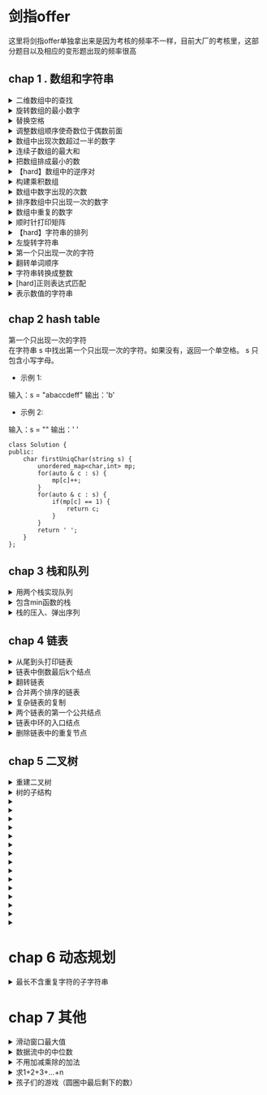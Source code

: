 
# 剑指offer

这里将剑指offer单独拿出来是因为考核的频率不一样，目前大厂的考核里，这部分题目以及相应的变形题出现的频率很高

## chap 1 . 数组和字符串

<details>
<summary> 二维数组中的查找</summary>

**描述**
        
在一个二维数组array中（每个一维数组的长度相同），每一行都按照从左到右递增的顺序排序，每一列都按照从上到下递增的顺序排序。请完成一个函数，输入这样的一个二维数组和一个整数，判断数组中是否含有该整数。
    [
    [1,2,8,9],
    [2,4,9,12],
    [4,7,10,13],
    [6,8,11,15]
    ]
    给定 target = 7，返回 true。
    给定 target = 3，返回 false。
    0 <= array.length <= 500
    0 <= array[0].length <= 500
    你能给出时间复杂度为O(m+n) 的解法吗？（n,m为矩阵的长和宽）

+ 示例1
 
    输入：
    7,[[1,2,8,9],[2,4,9,12],[4,7,10,13],[6,8,11,15]]

    返回值：true

   说明：存在7，返回true

+ 示例2

    输入：
    3,[[1,2,8,9],[2,4,9,12],[4,7,10,13],[6,8,11,15]]
    
    返回值：
    false
 
    说明：
        不存在3，返回false 

**思路**
其实这是个二维情况下的二分法，一般我们的一维情况下，二分法直接找的是数组中间的那个位置，但是现在在二维空间中，怎么找到中间那个位置呢？由于该二维数组具有规律性，从左到右逐渐变大，从上到下逐渐变大，因此我们可以类比，中间的那个位置其实就是在整个数组的最右上角的那个位置。有了这个关键点之后，后续的做法就和一维数组下的二分查找很类似了。算法的空间复杂度O(1),时间复杂度O(n+m)

**题解代码：**
```
 class Solution {
 public:
     bool Find(int target, vector > array) {
         int rows = array.size();
         if(rows == 0) {
             return true;
         }
         int cols = array[0].size();
         int i = 0,j = cols - 1;
         while(j >=0 && i < rows) {
             if(array[i][j] == target) {
                 return true;
             } else if(array[i][j] > target){
                 --j;
             } else {
                 ++i;
             }
         }
         return false;
     }
 };
 
```
</details>

<details>
<summary>旋转数组的最小数字</summary>
把一个数组最开始的若干个元素搬到数组的末尾，我们称之为数组的旋转。输入一个递增排序的数组的一个旋转，输出旋转数组的最小元素。例如，数组 [3,4,5,1,2] 为 [1,2,3,4,5] 的一个旋转，该数组的最小值为1。  

示例 1：

输入：[3,4,5,1,2]
输出：1
示例 2：

输入：[2,2,2,0,1]
输出：0

**思路**
我们考虑数组中的最后一个元素 x：在最小值右侧的元素，它们的值一定都小于等于 x；而在最小值左侧的元素，它们的值一定都大于等于 x。因此，我们可以根据这一条性质，通过二分查找的方法找出最小值。

在二分查找的每一步中，左边界为low，右边界为high，区间的中点为 pivot，最小值就在该区间内。我们将中轴元素 numbers[pivot] 与右边界元素 numbers[high] 进行比较，可能会有以下的三种情况：

第一种情况是 numbers[pivot]< numbers[high]。如下图所示，这说明numbers[pivot] 是最小值右侧的元素，因此我们可以忽略二分查找区间的右半部分。

第二种情况是 numbers[pivot]>numbers[high]。如下图所示，这说明 numbers[pivot] 是最小值左侧的元素，因此我们可以忽略二分查找区间的左半部分。

第三种情况是 numbers[pivot]==numbers[high]。如下图所示，由于重复元素的存在，我们并不能确定 numbers[pivot] 究竟在最小值的左侧还是右侧，因此我们不能莽撞地忽略某一部分的元素。我们唯一可以知道的是，由于它们的值相同，所以无论 numbers[high] 是不是最小值，都有一个它的「替代品」numbers[pivot]，因此我们可以忽略二分查找区间的右端点。


```
class Solution {
public:
    int minArray(vector<int>& numbers) {
        int low = 0;
        int high = numbers.size() - 1;
        //用开区间法，左闭右开
        while (low < high) {
            int pivot = low + (high - low) / 2;
            if (numbers[pivot] < numbers[high]) {
                high = pivot;
            }
            else if (numbers[pivot] > numbers[high]) {
                low = pivot + 1;
            }
            else {//这里主要是重复的元素出现的情况
                high -= 1;
            }
        }
        return numbers[low];
    }
};

```
</details>


<details>
<summary> 替换空格</summary>

**描述**

    请实现一个函数，将一个字符串中的每个空格替换成“%20”。例如，当字符串为We Are Happy.则经过替换之后的字符串为We%20Are%20Happy。
    给定的字符串长度不超过100。保证字符串中的字符为大写英文字母、小写英文字母和空格中的一种。
**示例1**
+ 输入：
        "We Are Happy"
+ 返回值：
        "We%20Are%20Happy"

**思路**

步骤为：扩容，移动。第一步扩容，可以再原数组中，也可以开辟一个新的string，个人觉得开辟一个新的string更省事些，先查看一下数组中的空格个数，然后在数组的末尾扩充相应的空间，此时遍历一遍，O(n)的复杂度。此时肯定不能从头开始移动，因为新增的空格是在后面，因而从后面往前进行移动。又是一个O(n)的时间复杂度。

**题解代码：**

```
    string replaceSpace(string s) {
         // write code here
         string ans;
         for(auto &c : s) {
             if(c == ' ') {
                 ans.append("%20");
             } else {
                 ans.push_back(c);
             }
         }
         return ans;
     }
     
```
</details>
<details>
<summary> 调整数组顺序使奇数位于偶数前面</summary>

**描述**

    输入一个整数数组，实现一个函数来调整该数组中数字的顺序，使得所有的奇数位于数组的前半部分，所有的偶数位于数组的后半部分，并保证奇数和奇数，偶数和偶数之间的相对位置不变。

**示例1**
+ 输入：
    [1,2,3,4]
+ 返回值
    [1,3,2,4]

**示例2**

+ 输入：
        [2,4,6,5,7]
+ 返回值：
        [5,7,2,4,6]
    
**思路：** 如果该题没有要保序，那么其实代码可以如下，和颜色分类的题目是类似的，但是这样的交换其实是不保序的，时间复杂度O(n),空间复杂度O(1)：
```
 class Solution {
 public:
 vector<int> exchange(vector<int>& nums) {
    int count = 0;
    for(int i = 0;i < nums.size();++i) {
        if(nums[i] %2 ) {
            swap(nums[count++],nums[i]);
        }
    }
    return nums;
    }
 };

``` 
    保序的情况，本题的核心在于一个思想，其实就是元素应该放置的位置，原本应该放置的位置，这个核心的思路就是冒泡排序中核心的思路。和颜色分类的问题也是类似的，这类问题本质来说就是按着原有的顺序进行排序。因为冒泡排序是保序的，所以直接拿过来用。这里有个trick，就是可以利用标志法来做冒泡，算法复杂度是O(n^2)。
    题解一：
```
    vector reOrderArray(vector& array) {
        // write code here
        int len = array.size();
        bool flag = true;
        while(flag) {
            flag = false;
            for(int i = 1;i < len ;++i) {
                //if(array[i-1] > array[i] ) {原始冒泡排序的判断条件
                if (array[i -1] % 2 == 0 && array[i] %2) {
                    flag = true;
                    swap(array[i-1],array[i]);
                }
            }
        }
        return array;
    }

    当然如果只关注时间复杂度的话，本题最简单的还是直接开辟出一个新的数组，时间复杂度O(n)，空间复杂度O(n)：
    vector reOrderArray(vector& array) {
        // write code here
        vector<int> ans;
        for(int i = 0;i < array.size();++i) {
            if(array[i] % 2 ) {
                ans.push_back(array[i]);
            }
        }
        for(int i = 0;i < array.size();++i) {
            if(array[i] % 2 == 0) {
                ans.push_back(array[i]);
            }
        }
        return ans;
    }
     
```
</details>

<details>
<summary>数组中出现次数超过一半的数字</summary>

数组中有一个数字出现的次数超过数组长度的一半，请找出这个数字。

你可以假设数组是非空的，并且给定的数组总是存在多数元素。

 
+ 示例 1:

    输入: [1, 2, 3, 2, 2, 2, 5, 4, 2]
输出: 2

限制：

1 <= 数组长度 <= 50000

```
class Solution {
public:
    int majorityElement(vector<int>& nums) {
        int len = nums.size();
        unordered_map<int,int> mp;
        for(int i = 0;i < len;++i) {
            mp[nums[i]]++;
            if(mp[nums[i]] > len / 2) {
                return nums[i];
            } 
        }
        return -1;
    }
};

```

</details>



<details>

<summary>连续子数组的最大和</summary>
输入一个整型数组，数组中的一个或连续多个整数组成一个子数组。求所有子数组的和的最大值。

要求时间复杂度为O(n)。

+ 示例1:

    输入: nums = [-2,1,-3,4,-1,2,1,-5,4]
    输出: 6
    解释: 连续子数组 [4,-1,2,1] 的和最大，为 6。
 
+ 提示：

    1 <= arr.length <= 10^5
    -100 <= arr[i] <= 100
**思路**
本题的解法很多，可以利用动态规划，也可以利用贪心

```
//贪心的解法
class Solution {
public:
    int maxSubArray(vector<int>& nums) {
        int len = nums.size();
        int max_val = INT_MIN;
        int sum = 0;
        for(int j =0;j < len;++j) {
            sum += nums[j];
            if(sum < nums[j]) {//一旦出现往右加，反而比原来的少，就直接以后续的值为结果
                sum = nums[j];
            } 
            max_val = sum > max_val ? sum : max_val;
        }
        return max_val;
    }
};

```

</details>


<details>
<summary>把数组排成最小的数</summary>
输入一个正整数数组，把数组里所有数字拼接起来排成一个数，打印能拼接出的所有数字中最小的一个。例如输入数组{3，32，321}，则打印出这三个数字能排成的最小数字为321323。

**思路**
本质上讲这个题目就是要做排序，只不过这里的排序需要题目要求的来

```
//利用sort函数，然后定义我们自己的排序
class Solution {
public:
    string minNumber(vector<int>& nums) {
        int len = nums.size();
        if(len == 0) {
            return "";
        }
        sort(nums.begin(),nums.end(),[] (int a,int b) {
            string A = std::to_string(a) + std::to_string(b);
            string B = std::to_string(b) + std::to_string(a);
            return A < B ;
        });
        string res;
        for(auto & num: nums) {
            res += std::to_string(num);
        }
        return res;
    }

};
//思路2，自己写快速排序的代码，然后再进行修改
```

</details>

<details>
<summary>【hard】数组中的逆序对</summary>
在数组中的两个数字，如果前面一个数字大于后面的数字，则这两个数字组成一个逆序对。输入一个数组,求出这个数组中的逆序对的总数P。并将P对1000000007取模的结果输出。 即输出P%1000000007。

+ 示例 1:

    输入: [7,5,6,4]
    输出: 5

输入描述：

题目保证输入的数组中没有的相同的数字

数据范围：

对于%50的数据,size<=10^4
对于%75的数据,size<=10^5
对于%100的数据,size<=2*10^5

**思路**
分治思想，采用归并排序的思路来处理，如下图，先分后治：

![分治法](https://github.com/facss/lzy2lcyDocs/blob/master/%E6%95%B0%E6%8D%AE%E7%BB%93%E6%9E%84%E5%92%8C%E7%AE%97%E6%B3%95/imgs/basis_35_1.png)

![basis_35_1.png](https://i.loli.net/2021/09/21/lmMUKTg9ecYdzf3.png)

先把数组分解成两个长度为2的子数组，再把这两个子数组分解成两个长度为1的子数组。接下来一边合并相邻的子数组，一边统计逆序对的数目。在第一对长度为1的子数组{7}、{5}中7>5，因此（7,5）组成一个逆序对。同样在第二对长度为1的子数组{6}，{4}中也有逆序对（6,4），由于已经统计了这两对子数组内部的逆序对，因此需要把这两对子数组进行排序，避免在之后的统计过程中重复统计。

```
class Solution {
public:
    int InversePairs(vector<int> data) {
        if(data.size() == 0){
            return 0;
        }
        // 排序的辅助数组
        vector<int> copy;
        for(int i = 0; i < data.size(); ++i){
            copy.push_back(data[i]);
        }
        return InversePairsCore(data, copy, 0, data.size() - 1) % 1000000007;
    }
    long InversePairsCore(vector<int> &data, vector<int> &copy, int begin, int end){
        // 如果指向相同位置，则没有逆序对。
        if(begin == end){
            copy[begin] = data[end];
            return 0;
        }
        // 求中点
        int mid = (end + begin) >> 1;
        // 使data左半段有序，并返回左半段逆序对的数目
        long leftCount = InversePairsCore(copy, data, begin, mid);
        // 使data右半段有序，并返回右半段逆序对的数目
        long rightCount = InversePairsCore(copy, data, mid + 1, end);
        
        int i = mid; // i初始化为前半段最后一个数字的下标
        int j = end; // j初始化为后半段最后一个数字的下标
        int indexcopy = end; // 辅助数组复制的数组的最后一个数字的下标
        long count = 0; // 计数，逆序对的个数，注意类型
        
        while(i >= begin && j >= mid + 1){
            if(data[i] > data[j]){//进行合并的时候需要计算一下逆序的结果
                copy[indexcopy--] = data[i--];//在进行右边的数据合并的时候要记得把逆序数加和
                count += j - mid;//利用下标进行累加
            }
            else{
                copy[indexcopy--] = data[j--];
            }
        }
        //一旦出现前面的数组比后面的数组长，则把剩余的结果拷贝过去
        for(;i >= begin; --i){
            copy[indexcopy--] = data[i];
        }
        //这里是后面的数组比前面的数组长
        for(;j >= mid + 1; --j){
            copy[indexcopy--] = data[j];
        }
        return leftCount + rightCount + count;
    }
};

```
</details>

<details>
<summary>构建乘积数组</summary>
给定一个数组A[0,1,...,n-1],请构建一个数组B[0,1,...,n-1],其中B中的元素B[i]=A[0]*A[1]*...*A[i-1]*A[i+1]*...*A[n-1]。不能使用除法。

**思路**
本题可以绘制相应的二纬表格进行推理,构造出来两个数组，然后分别相乘即可。

```
class Solution {
public:
    vector<int> constructArr(vector<int>& a) {
        int len = a.size();
        if(len == 0) {
            return {};
        }
        vector<int> arr1(a.begin(),a.end()),arr2(a.begin(),a.end()),res;
        arr1[0] = 1;
        arr2[len - 1] = 1;
        for(int i = 1;i < len ;++i) {
            arr1[i] = arr1[i-1] * a[i-1];
            arr2[len - 1 - i] = arr2[len - i] * a[len - i];
        }

        for(int i = 0;i < len;++i) {
            res.push_back(arr1[i] * arr2[i]);
        }
        return res;
    }
};

```
</details>

<details>
<summary>数组中数字出现的次数</summary>

一个整型数组 nums 里除两个数字之外，其他数字都出现了两次。请写程序找出这两个只出现一次的数字。要求时间复杂度是O(n)，空间复杂度是O(1)。
 
示例 1：

输入：nums = [4,1,4,6]
输出：[1,6] 或 [6,1]
示例 2：

输入：nums = [1,2,10,4,1,4,3,3]
输出：[2,10] 或 [10,2]
**思路**
让我们先来考虑一个比较简单的问题：
如果除了一个数字以外，其他数字都出现了两次，那么如何找到出现一次的数字？
答案很简单：全员进行异或操作即可。考虑异或操作的性质：对于两个操作数的每一位，相同结果为 00，不同结果为 11。那么在计算过程中，成对出现的数字的所有位会两两抵消为 00，最终得到的结果就是那个出现了一次的数字。
那么这一方法如何扩展到找出两个出现一次的数字呢？
如果我们可以把所有数字分成两组，使得：
两个只出现一次的数字在不同的组中；
相同的数字会被分到相同的组中。
那么对两个组分别进行异或操作，即可得到答案的两个数字。这是解决这个问题的关键。
那么如何实现这样的分组呢？

​
在实际操作的过程中，我们拿到序列的异或和 xx之后，对于这个「位」是可以任取的，只要它满足 x_i = 1x 
i=1。但是为了方便，这里的代码选取的是「不为 00 的最低位」，当然你也可以选择其他不为 0 的位置。


**算法**

先对所有数字进行一次异或，得到两个出现一次的数字的异或值。
在异或结果中找到任意为 1 的位。

根据这一位对所有的数字进行分组。

在每个组内进行异或操作，得到两个数字。

```
class Solution {
public:
    vector<int> singleNumbers(vector<int>& nums) {
        int ret = 0;
        for (int n : nums)
            ret ^= n;//全员亦或，找到目标的a和b的亦或结果
        int div = 1;
        while ((div & ret) == 0)//二进制中，找到第一位不是0的，核心要点就是要区分出b和a
            div <<= 1;
        int a = 0, b = 0;
        for (int n : nums)//最后再根据该位是否为0将全员分为两组
            if (div & n)
                a ^= n;
            else
                b ^= n;
        return vector<int>{a, b};
    }
};


```

变形题：在一个数组 nums 中除一个数字只出现一次之外，其他数字都出现了三次。请找出那个只出现一次的数字。

+ 示例 1：

    输入：nums = [3,4,3,3]
    输出：4
    
+ 示例 2：

    输入：nums = [9,1,7,9,7,9,7]
    输出：1

```
class Solution {
public:
    int singleNumber(vector<int>& nums) {
        unordered_map<int,int> mp;
        for(auto& num : nums) {
            mp[num]++;
        }
        for(auto& [k,v]: mp) {
            if(v == 1) {
                return k;
            } 
        }
        return -1;
    }
};

```
</details>
<details>

<summary>排序数组中只出现一次的数字</summary>

给定一个只包含整数的有序数组 nums ，每个元素都会出现两次，唯有一个数只会出现一次，请找出这个唯一的数字。

+ 示例 1:

    输入: nums = [1,1,2,3,3,4,4,8,8]
    输出: 2

+ 示例 2:

输入: nums =  [3,3,7,7,10,11,11]
输出: 10

提示:

1 <= nums.length <= 105
0 <= nums[i] <= 105

```
O(n)的解法,利用亦或
class Solution {
public:
    int singleNonDuplicate(vector<int>& nums) {
        int ret = 0;
        for(auto & num : nums) {
            ret ^= num;
        }
        return ret;
    }
};
```
![tupian](https://pic.leetcode-cn.com/1630467212-hQBvAE-3c432ff0c7741e9f215c187bdd326da.jpg)

要求O(logn)时间复杂度，就用二分查找，不过这里的二分要按照两个数字作为一对，因为由于单个数字的介入，导致了数据出现了一对中有不一致的情况，如果没有单个数字，那么每一对数据都是完全一样的，也即是说我们只要找到了不一致的第一对数组，就可以得到结果。
```
class Solution {
public:
    int singleNonDuplicate(vector<int>& nums) {
        int len = nums.size();
        int left = 0, right = len / 2 -1 ;//这里是以一对作为一组元素
        while(left <= right) {//利用闭区间来做
            int mid = left + (right - left) / 2;
            int i = 2 * mid;//一对数据的左边
            if(nums[i] != nums[i + 1]) {
                if(i == 0 || nums[i-1] == nums[i-2]) {//找到了第一个不同的位置
                    return nums[i];
                }
                right = mid - 1;
            } else {
                left = mid + 1;
            }
        }
        return nums.back();
    }
};
```
</details>

<details>
<summary>数组中重复的数字</summary>
找出数组中重复的数字。


在一个长度为 n 的数组 nums 里的所有数字都在 0～n-1 的范围内。数组中某些数字是重复的，但不知道有几个数字重复了，也不知道每个数字重复了几次。请找出数组中任意一个重复的数字。

示例 1：

输入：
[2, 3, 1, 0, 2, 5, 3]
输出：2 或 3 

```
class Solution {
public:
    int countRange(vector<int> nums, int left,int right) {
        int len = nums.size();
        if(len== 0) {
            return 0;
        }
        int count = 0;
        for(int i =0;i < len;++i) {
            if(nums[i] >= left && nums[i] <= right) {
                ++count;
            }
        }
        return count;
    }
    int findRepeatNumber(vector<int>& nums) {
        //题解1，要求时间最佳，空间次要，数组位置不可移动，则用hashmap, 时间复杂度o(n),空间复杂度o(n)
        /*
        unordered_map<int,int> mp;
        for(auto& num:nums) {
            if(mp.count(num)) {
                return num;
            } else {
                mp[num]++;
            }
        }
        return -1;
        */
        //解法2，要求空间最佳，时间不能太差，数组位置可移动，先用排序，再判断相邻的元素是否想相等
        //时间复杂度o(nlogn),空间复杂度o(1)
        /*
        sort(nums.begin(),nums.end());
        for(int i = 0;i < nums.size()-1; ++i) {
            if(nums[i] == nums[i+1] ) {
                return nums[i];
            }
        }
        return -1;*/
        //解法3.空间复杂度o(1),时间复杂度o(n),数组可以移动，不用额外分配内存
        //i表示索引下标就是应该放置的位置， nums[i]表示数组索引下的元素，nums[nums[i]]表示数组nums[i]应该放置的位置
        //nums[i]是自家的萝卜，nums[nums[i]]是别人家的萝卜,i是原本自家的萝卜应该有的样子
        /*
        for(int i = 0;i < nums.size();++i) {
            while(nums[i] != i) {
                if(nums[i] == nums[nums[i]]) {
                    return nums[i];
                }
                swap(nums[i],nums[nums[i]]);
            }
        }
        return -1;
        */
        //解法4.如果要求空间复杂度o(1)，空间复杂度O(nlogn),不能移动数组,用二分法
        int left = 1,right = nums.size() - 1;
        while(left <= right) {
            int mid = ((right - left) >> 1) + left;
            int count = countRange(nums,left,mid);
            if(left == right) {
                if(count > 1) {
                    return left;
                } else {
                    break;
                }
            }
            if(count > (mid - left + 1)) {
                right = mid;
            } else {
                left = mid + 1;
            }
        }
        return -1;
         
    }
};
```
</details>

<details>
<summary> 顺时针打印矩阵</summary>

**描述**

输入一个矩阵，按照从外向里以顺时针的顺序依次打印出每一个数字，例如，如果输入如下4 X 4矩阵：
        [[1,2,3,4],[5,6,7,8],[9,10,11,12],[13,14,15,16]]
    则依次打印出数字
        [1,2,3,4,8,12,16,15,14,13,9,5,6,7,11,10]
**示例1**

+ 输入：

    [[1,2],[3,4]]

+ 返回值：

    [1,2,4,3]

思路：本题主要就是一个模拟过程，首先需要注意的是数据的规模问题，有些情况是可能出现一行或者一列的，实际上出现逆向遍历是因为出现了多行或者多列的情况，例如从右到左是因为出现了多行的情况，以及从下到上是因为出现了多列，那么一旦只有一行，那么就无需从下到上，只有一列也不需要反向再回去从右到左。整体遍历的时候需要注意边界的情况。
    题解代码:
```
class Solution {
public:
    vector printMatrix(vector > matrix) {
        int rows = matrix.size();
        if(rows == 0) {
            return {};
        }
        int cols = matrix[0].size();
        vector<int> res;
        if(rows == 0 || cols == 0) {
            return res;
        }
        int left = 0,right = cols - 1,top = 0,bottom = rows - 1;
        while(left <= right && top <= bottom) {
            //left to right,区间范围[left,right]
            for(int i = left;i <= right;++i) {
                res.push_back(matrix[top][i]);
            }
            //top to bottom 区间范围(top,bottom]
            for(int i = top + 1;i <= bottom;++i) {
                res.push_back(matrix[i][right]);
            }
            //right to left 区间范围 (right,left]
            if (top != bottom) {//避免
                for(int i = right - 1;i >= left;--i) {
                    res.push_back(matrix[bottom][i]);
                    }
            }
            //bottom to top (bottom,top)
            if (left != right) {
                for(int i = bottom - 1;i > top;--i) {
                    res.push_back(matrix[i][left]);
                    }
            }
            ++top;++left;--right;--bottom;        
        }
        return res;
    }
};
     
```  
</details>

<details>
<summary>【hard】字符串的排列</summary>
输入一个字符串，打印出该字符串中字符的所有排列。

你可以以任意顺序返回这个字符串数组，但里面不能有重复元素。

+ 示例:

    输入：s = "abc"
    输出：["abc","acb","bac","bca","cab","cba"]

**需要用到回溯法**

```
class Solution {
public:
    vector<string> rec;
    vector<int> vis;

    void backtrack(const string& s, int i, int n, string& perm) {
        if (i == n) {
            rec.push_back(perm);
            return;
        }
        for (int j = 0; j < n; j++) {
            if (vis[j] || (j > 0 && !vis[j - 1] && s[j - 1] == s[j])) {
                continue;
            }
            vis[j] = true;
            perm.push_back(s[j]);
            backtrack(s, i + 1, n, perm);
            perm.pop_back();
            vis[j] = false;
        }
    }

    vector<string> permutation(string s) {
        int n = s.size();
        vis.resize(n);
        sort(s.begin(), s.end());
        string perm;
        backtrack(s, 0, n, perm);
        return rec;
    }
};
```
</details>

<details>
<summary>左旋转字符串</summary>

字符串的左旋转操作是把字符串前面的若干个字符转移到字符串的尾部。请定义一个函数实现字符串左旋转操作的功能。比如，输入字符串"abcdefg"和数字2，该函数将返回左旋转两位得到的结果"cdefgab"。

+ 示例 1：

    输入: s = "abcdefg", k = 2
    输出: "cdefgab"

+ 示例 2：

    输入: s = "lrloseumgh", k = 6
    输出: "umghlrlose"

```
class Solution {
public:
    string reverseLeftWords(string s, int n) {
        reverse(s.begin(),s.begin() + n);
        reverse(s.begin() + n,s.end());
        reverse(s.begin(),s.end());
        return s;
    }
};
```

</details>

<details>
<summary>第一个只出现一次的字符</summary>
在字符串 s 中找出第一个只出现一次的字符。如果没有，返回一个单空格。 s 只包含小写字母。

示例 1:

输入：s = "abaccdeff"
输出：'b'
示例 2:

输入：s = "" 
输出：' '

```
class Solution {
public:
    char firstUniqChar(string s) {
        unordered_map<char,int> mp;
        for(auto & c : s) {
            mp[c]++;
        }
        for(auto & c : s) {
            if(mp[c] == 1) {
                return c;
            }
        }
        return ' ';
    }
};
```
</details>

<details>
<summary>翻转单词顺序</summary>
输入一个英文句子，翻转句子中单词的顺序，但单词内字符的顺序不变。为简单起见，标点符号和普通字母一样处理。例如输入字符串"I am a student. "，则输出"student. a am I"。

+ 示例 1：

    输入: "the sky is blue"
    输出: "blue is sky the"
+ 示例 2：

    输入: "  hello world!  "
    输出: "world! hello"
    解释: 输入字符串可以在前面或者后面包含多余的空格，但是反转后的字符不能包括。
+ 示例 3：

    输入: "a good   example"
    输出: "example good a"
    解释: 如果两个单词间有多余的空格，将反转后单词间的空格减少到只含一个。

```
class Solution {
public:
    string reverseWords(string s) {
        stack<string> st;
        int len = s.size();
        string tmp_s;
        for(int i = 0;i <= len;++i) {   
            if(s[i] != ' ' && s[i] != '\0') {
                tmp_s += s[i];
            } else {
                st.push(tmp_s);
                tmp_s="";
            }
        }
        string res;
        while(!st.empty()) {
            string ss = st.top();
            if (ss=="") {
                st.pop();
                continue;
            }
            res += ss + ' ';
            st.pop();
        }
        res.pop_back();
        return res;
    }
};
```
</details>

<details>
<summary>字符串转换成整数</summary>
写一个函数 StrToInt，实现把字符串转换成整数这个功能。不能使用 atoi 或者其他类似的库函数。 

首先，该函数会根据需要丢弃无用的开头空格字符，直到寻找到第一个非空格的字符为止。

当我们寻找到的第一个非空字符为正或者负号时，则将该符号与之后面尽可能多的连续数字组合起来，作为该整数的正负号；假如第一个非空字符是数字，则直接将其与之后连续的数字字符组合起来，形成整数。

该字符串除了有效的整数部分之后也可能会存在多余的字符，这些字符可以被忽略，它们对于函数不应该造成影响。

注意：假如该字符串中的第一个非空格字符不是一个有效整数字符、字符串为空或字符串仅包含空白字符时，则你的函数不需要进行转换。

在任何情况下，若函数不能进行有效的转换时，请返回 0。

说明：

假设我们的环境只能存储 32 位大小的有符号整数，那么其数值范围为 [−231,  231 − 1]。如果数值超过这个范围，请返回  INT_MAX (231 − 1) 或 INT_MIN (−231) 。

+ 示例 1:

    输入: "42"
    输出: 42
+ 示例 2:

    输入: "   -42"
    输出: -42
    解释: 第一个非空白字符为 '-', 它是一个负号。
         我们尽可能将负号与后面所有连续出现的数字组合起来，最后得到 -42 。
+ 示例 3:

    输入: "4193 with words"
    输出: 4193
    解释: 转换截止于数字 '3' ，因为它的下一个字符不为数字。
+ 示例 4:

    输入: "words and 987"
    输出: 0
    解释: 第一个非空字符是 'w', 但它不是数字或正、负号。
        因此无法执行有效的转换。
+ 示例 5:

    输入: "-91283472332"
    输出: -2147483648
    解释: 数字 "-91283472332" 超过 32 位有符号整数范围。 
         因此返回 INT_MIN (−231) 。

```
class Solution {
public:
    int strToInt(string str) {
        if(str.empty()) return 0;
        if(str[0] >= 'a' && str[0] <= 'z') {
            return 0;
        }
        int i = 0;//索引下标
        long res = 0;
        //空格
        while(str[i] == ' ') {
            ++i;
        }
        int sign = 1;
        //负号
        if(str[i] == '-') {
            sign = -1;
            ++i;
        } else if (str[i] == '+') {//正符号
            ++i;
        }
        //正式循环
        while(i < str.size()) {
            if(str[i] >= '0' && str[i] <= '9') {
                res = res * 10 + sign * (str[i] - '0');
                //超出范围就停止循环,防止溢出
                if(res > INT_MAX) {
                    return INT_MAX;
                } else if (res < INT_MIN) {
                    return INT_MIN;
                }
            } else {
                return res;//只要遇到不是数字的就停止循环
            }
            i++;
        }
        return res;
    }
};
```

</details>

<details>
<summary>[hard]正则表达式匹配</summary>

请实现一个函数用来匹配包含'. '和'*'的正则表达式。模式中的字符'.'表示任意一个字符，而'*'表示它前面的字符可以出现任意次（含0次）。在本题中，匹配是指字符串的所有字符匹配整个模式。例如，字符串"aaa"与模式"a.a"和"ab*ac*a"匹配，但与"aa.a"和"ab*a"均不匹配。

+ 示例 1:

    输入:
    s = "aa"
    p = "a"
    输出: false
    解释: "a" 无法匹配 "aa" 整个字符串。
+ 示例 2:

    输入:
    s = "aa"
    p = "a*"
    输出: true
    解释: 因为 '*' 代表可以匹配零个或多个前面的那一个元素, 在这里前面的元素就是 'a'。因此，字符串 "aa" 可被视为 'a' 重复了一次。
+ 示例 3:

    输入:
    s = "ab"
    p = ".*"
    输出: true
    解释: ".*" 表示可匹配零个或多个（'*'）任意字符（'.'）。
+ 示例 4:

    输入:
    s = "aab"
    p = "c*a*b"
    输出: true
    解释: 因为 '*' 表示零个或多个，这里 'c' 为 0 个, 'a' 被重复一次。因此可以匹配字符串 "aab"。
+ 示例 5:

    输入:
    s = "mississippi"
    p = "mis*is*p*."
    输出: false
    s 可能为空，且只包含从 a-z 的小写字母。
    p 可能为空，且只包含从 a-z 的小写字母以及字符 . 和 *，无连续的 '*'。

```
class Solution {
public:
    bool isMatch(string s, string p) {
        int m = s.size();
        int n = p.size();

        auto matches = [&](int i, int j) {
            if (i == 0) {
                return false;
            }
            if (p[j - 1] == '.') {
                return true;
            }
            return s[i - 1] == p[j - 1];
        };

        vector<vector<int>> f(m + 1, vector<int>(n + 1));
        f[0][0] = true;
        for (int i = 0; i <= m; ++i) {
            for (int j = 1; j <= n; ++j) {
                if (p[j - 1] == '*') {
                    f[i][j] |= f[i][j - 2];
                    if (matches(i, j - 1)) {
                        f[i][j] |= f[i - 1][j];
                    }
                }
                else {
                    if (matches(i, j)) {
                        f[i][j] |= f[i - 1][j - 1];
                    }
                }
            }
        }
        return f[m][n];
    }
};

```
</details>

<details>
<summary>表示数值的字符串</summary>

请实现一个函数用来判断字符串是否表示数值（包括整数和小数）。

数值（按顺序）可以分成以下几个部分：

若干空格
一个 小数 或者 整数
（可选）一个 'e' 或 'E' ，后面跟着一个 整数
若干空格
小数（按顺序）可以分成以下几个部分：

（可选）一个符号字符（'+' 或 '-'）
下述格式之一：
至少一位数字，后面跟着一个点 '.'
至少一位数字，后面跟着一个点 '.' ，后面再跟着至少一位数字
一个点 '.' ，后面跟着至少一位数字
整数（按顺序）可以分成以下几个部分：

（可选）一个符号字符（'+' 或 '-'）
至少一位数字
部分数值列举如下：

["+100", "5e2", "-123", "3.1416", "-1E-16", "0123"]
部分非数值列举如下：

["12e", "1a3.14", "1.2.3", "+-5", "12e+5.4"]
 

+ 示例 1：

    输入：s = "0"
    输出：true
+ 示例 2：

    输入：s = "e"
    输出：false
+ 示例 3：

    输入：s = "."
    输出：false
+ 示例 4：

    输入：s = "    .1  "
    输出：true
 
提示：

1 <= s.length <= 20
s 仅含英文字母（大写和小写），数字（0-9），加号 '+' ，减号 '-' ，空格 ' ' 或者点 '.' 。

**思路**
确定有限状态自动机
预备知识

确定有限状态自动机（以下简称「自动机」）是一类计算模型。它包含一系列状态，这些状态中：

有一个特殊的状态，被称作「初始状态」。
还有一系列状态被称为「接受状态」，它们组成了一个特殊的集合。其中，一个状态可能既是「初始状态」，也是「接受状态」。
起初，这个自动机处于「初始状态」。随后，它顺序地读取字符串中的每一个字符，并根据当前状态和读入的字符，按照某个事先约定好的「转移规则」，从当前状态转移到下一个状态；当状态转移完成后，它就读取下一个字符。当字符串全部读取完毕后，如果自动机处于某个「接受状态」，则判定该字符串「被接受」；否则，判定该字符串「被拒绝」。

注意：如果输入的过程中某一步转移失败了，即不存在对应的「转移规则」，此时计算将提前中止。在这种情况下我们也判定该字符串「被拒绝」。

一个自动机，总能够回答某种形式的「对于给定的输入字符串 S，判断其是否满足条件 P」的问题。在本题中，条件 P 即为「构成合法的表示数值的字符串」。

自动机驱动的编程，可以被看做一种暴力枚举方法的延伸：它穷尽了在任何一种情况下，对应任何的输入，需要做的事情。

自动机在计算机科学领域有着广泛的应用。在算法领域，它与大名鼎鼎的字符串查找算法「KMP」算法有着密切的关联；在工程领域，它是实现「正则表达式」的基础。

问题描述：
在 C++ 文档 中，描述了一个合法的数值字符串应当具有的格式。具体而言，它包含以下部分：

符号位，即 ++、-− 两种符号
整数部分，即由若干字符 0-90−9 组成的字符串
小数点
小数部分，其构成与整数部分相同
指数部分，其中包含开头的字符 \text{e}e（大写小写均可）、可选的符号位，和整数部分
相比于 C++ 文档而言，本题还有一点额外的不同，即允许字符串首末两端有一些额外的空格。

在上面描述的五个部分中，每个部分都不是必需的，但也受一些额外规则的制约，如：

如果符号位存在，其后面必须跟着数字或小数点。
小数点的前后两侧，至少有一侧是数字。

根据上面的描述，现在可以定义自动机的「状态集合」了。那么怎么挖掘出所有可能的状态呢？一个常用的技巧是，用「当前处理到字符串的哪个部分」当作状态的表述。根据这一技巧，不难挖掘出所有状态：

起始的空格
符号位
整数部分
左侧有整数的小数点
左侧无整数的小数点（根据前面的第二条额外规则，需要对左侧有无整数的两种小数点做区分）
小数部分
字符 \text{e}e
指数部分的符号位
指数部分的整数部分
末尾的空格
下一步是找出「初始状态」和「接受状态」的集合。根据题意，「初始状态」应当为状态 1，而「接受状态」的集合则为状态 3、状态 4、状态 6、状态 9 以及状态 10。换言之，字符串的末尾要么是空格，要么是数字，要么是小数点，但前提是小数点的前面有数字。

最后，需要定义「转移规则」。结合数值字符串应当具备的格式，将自动机转移的过程以图解的方式表示出来：


```
class Solution {
public:
    enum State {
        STATE_INITIAL,
        STATE_INT_SIGN,
        STATE_INTEGER,
        STATE_POINT,
        STATE_POINT_WITHOUT_INT,
        STATE_FRACTION,
        STATE_EXP,
        STATE_EXP_SIGN,
        STATE_EXP_NUMBER,
        STATE_END
    };

    enum CharType {
        CHAR_NUMBER,
        CHAR_EXP,
        CHAR_POINT,
        CHAR_SIGN,
        CHAR_SPACE,
        CHAR_ILLEGAL
    };

    CharType toCharType(char ch) {
        if (ch >= '0' && ch <= '9') {
            return CHAR_NUMBER;
        } else if (ch == 'e' || ch == 'E') {
            return CHAR_EXP;
        } else if (ch == '.') {
            return CHAR_POINT;
        } else if (ch == '+' || ch == '-') {
            return CHAR_SIGN;
        } else if (ch == ' ') {
            return CHAR_SPACE;
        } else {
            return CHAR_ILLEGAL;
        }
    }

    bool isNumber(string s) {
        unordered_map<State, unordered_map<CharType, State>> transfer{
            {
                STATE_INITIAL, {
                    {CHAR_SPACE, STATE_INITIAL},
                    {CHAR_NUMBER, STATE_INTEGER},
                    {CHAR_POINT, STATE_POINT_WITHOUT_INT},
                    {CHAR_SIGN, STATE_INT_SIGN}
                }
            }, {
                STATE_INT_SIGN, {
                    {CHAR_NUMBER, STATE_INTEGER},
                    {CHAR_POINT, STATE_POINT_WITHOUT_INT}
                }
            }, {
                STATE_INTEGER, {
                    {CHAR_NUMBER, STATE_INTEGER},
                    {CHAR_EXP, STATE_EXP},
                    {CHAR_POINT, STATE_POINT},
                    {CHAR_SPACE, STATE_END}
                }
            }, {
                STATE_POINT, {
                    {CHAR_NUMBER, STATE_FRACTION},
                    {CHAR_EXP, STATE_EXP},
                    {CHAR_SPACE, STATE_END}
                }
            }, {
                STATE_POINT_WITHOUT_INT, {
                    {CHAR_NUMBER, STATE_FRACTION}
                }
            }, {
                STATE_FRACTION,
                {
                    {CHAR_NUMBER, STATE_FRACTION},
                    {CHAR_EXP, STATE_EXP},
                    {CHAR_SPACE, STATE_END}
                }
            }, {
                STATE_EXP,
                {
                    {CHAR_NUMBER, STATE_EXP_NUMBER},
                    {CHAR_SIGN, STATE_EXP_SIGN}
                }
            }, {
                STATE_EXP_SIGN, {
                    {CHAR_NUMBER, STATE_EXP_NUMBER}
                }
            }, {
                STATE_EXP_NUMBER, {
                    {CHAR_NUMBER, STATE_EXP_NUMBER},
                    {CHAR_SPACE, STATE_END}
                }
            }, {
                STATE_END, {
                    {CHAR_SPACE, STATE_END}
                }
            }
        };

        int len = s.length();
        State st = STATE_INITIAL;

        for (int i = 0; i < len; i++) {
            CharType typ = toCharType(s[i]);
            if (transfer[st].find(typ) == transfer[st].end()) {
                return false;
            } else {
                st = transfer[st][typ];
            }
        }
        return st == STATE_INTEGER || st == STATE_POINT || st == STATE_FRACTION || st == STATE_EXP_NUMBER || st == STATE_END;
    }
};


```
</details>

## chap 2 hash table

<detials>
<summary>第一个只出现一次的字符</summary>
在字符串 s 中找出第一个只出现一次的字符。如果没有，返回一个单空格。 s 只包含小写字母。

+ 示例 1:

输入：s = "abaccdeff"
输出：'b'

+ 示例 2:

输入：s = "" 
输出：' '

```
class Solution {
public:
    char firstUniqChar(string s) {
        unordered_map<char,int> mp;
        for(auto & c : s) {
            mp[c]++;
        }
        for(auto & c : s) {
            if(mp[c] == 1) {
                return c;
            }
        }
        return ' ';
    }
};
```

</details>

## chap 3 栈和队列

<details>
<summary>用两个栈实现队列</summary>
用两个栈实现一个队列。队列的声明如下，请实现它的两个函数 appendTail 和 deleteHead ，分别完成在队列尾部插入整数和在队列头部删除整数的功能。(若队列中没有元素，deleteHead 操作返回 -1 )

+ 示例 1：

    输入：
    ["CQueue","appendTail","deleteHead","deleteHead"]
    [[],[3],[],[]]
    输出：[null,null,3,-1]
+ 示例 2：

    输入：
    ["CQueue","deleteHead","appendTail","appendTail","deleteHead","deleteHead"]
    [[],[],[5],[2],[],[]]
    输出：[null,-1,null,null,5,2]

```
class CQueue {
public:
    CQueue() {
        while(!s1.empty()) {
            s1.pop();
        }
        while(!s2.empty()) {
            s2.pop();
        }
    }
    
    void appendTail(int value) {
        s1.push(value);
    }
    
    int deleteHead() {
        if(s2.empty()) {
            while(!s1.empty()) {
                s2.push(s1.top());
                s1.pop();
            }
        }
        if(s2.empty()) {
            return -1;
        } else {
            int res = s2.top();
            s2.pop();
            return res;
        }
    }

private:
    stack<int> s1;
    stack<int> s2;
};

/**
 * Your CQueue object will be instantiated and called as such:
 * CQueue* obj = new CQueue();
 * obj->appendTail(value);
 * int param_2 = obj->deleteHead();
 */
```

</details>

<details>
<summary>包含min函数的栈</summary>

**描述**

 定义栈的数据结构，请在该类型中实现一个能够得到栈中所含最小元素的min函数，并且调用 min函数、push函数 及 pop函数 的时间复杂度都是 O(1)
    push(value):将value压入栈中
    pop():弹出栈顶元素
    top():获取栈顶元素
    min():获取栈中最小元素
    
+ 示例:

        输入:    ["PSH-1","PSH2","MIN","TOP","POP","PSH1","TOP","MIN"]
        输出:    -1,2,1,-1
    
+ 解析:
        "PSH-1"表示将-1压入栈中，栈中元素为-1
        "PSH2"表示将2压入栈中，栈中元素为2，-1
        “MIN”表示获取此时栈中最小元素==>返回-1
        "TOP"表示获取栈顶元素==>返回2
        "POP"表示弹出栈顶元素，弹出2，栈中元素为-1
        "PSH-1"表示将1压入栈中，栈中元素为1，-1
        "TOP"表示获取栈顶元素==>返回1
        “MIN”表示获取此时栈中最小元素==>返回-1
    
**题解：**
```
     class Solution {
     public:
         void push(int value) {
             s.push(value);
             if(!m.empty()) {
                 m.push(value< m.top() ? value : m.top());
             } else {
                 m.push(value);
             }
         }
         void pop() {
             s.pop();
             m.pop();
         }
         int top() {
             return s.top();
         }
         int min() {
             return m.top();
         }
     private:
         stack<int> s ;
         stack<int> m;
     };
```
</details>

<details>
<summary>栈的压入、弹出序列</summary>

**描述**

    输入两个整数序列，第一个序列表示栈的压入顺序，请判断第二个序列是否可能为该栈的弹出顺序。假设压入栈的所有数字均不相等。例如序列1,2,3,4,5是某栈的压入顺序，序列4,5,3,2,1是该压栈序列对应的一个弹出序列，但4,3,5,1,2就不可能是该压栈序列的弹出序列。（注意：这两个序列的长度是相等的）
    
+ 示例1
    输入：
    [1,2,3,4,5],[4,3,5,1,2]
    返回值：
    false
    
题解：
```
 class Solution {
 public:
     bool IsPopOrder(vector<int> pushV,vector<int> popV) {
         if(pushV.size() == 0 ) {
             return false;
         }
         vector<int> stack;
         for(int i = 0,j=0;i < pushV.size();) {
             stack.push_back(pushV[i++]);
             while(j < popV.size() && stack.back() == popV[j]) {
                 stack.pop_back();
                 j++;
             }
         }
         return stack.empty();
     }
 };
 
```
</details>

## chap 4 链表

<details>
<summary>从尾到头打印链表</summary>
输入一个链表的头节点，从尾到头反过来返回每个节点的值（用数组返回）。

+ 示例 1：

    输入：head = [1,3,2]
    输出：[2,3,1]


解法1，遍历链表，存到数组中，然后翻转数组
```
/**
 * Definition for singly-linked list.
 * struct ListNode {
 *     int val;
 *     ListNode *next;
 *     ListNode(int x) : val(x), next(NULL) {}
 * };
 */
class Solution {
public:
    vector<int> reversePrint(ListNode* head) {
        vector<int> res;
        while(head) {
            res.push_back(head->val);
            head = head -> next;
        }
        int len = res.size();
        for(int i = 0;i < len /2;++i) {
            swap(res[i],res[len - 1 - i]);
        }
        return res;
    }
};
```
解法2，反转链表，然后遍历链表到数组中
```
/**
 * Definition for singly-linked list.
 * struct ListNode {
 *     int val;
 *     ListNode *next;
 *     ListNode(int x) : val(x), next(NULL) {}
 * };
 */
class Solution {
public:
    vector<int> reversePrint(ListNode* head) {
        vector<int> res;
        ListNode * prev = nullptr;
        ListNode * cur = head;
        while(cur) {
            ListNode * tmp = cur->next;//切记，存的是后面的节点
            cur->next = prev;
            prev = cur;
            cur = tmp;
        }
        ListNode * now_node = prev;
        while(now_node) {
            res.push_back(now_node->val);
            now_node = now_node->next;
        }
        return res;
    }
};
```

</details>

<details>
<summary>链表中倒数最后k个结点</summary>

描述

    输入一个长度为n的链表，设链表中的元素的值为ai，输出一个链表，该输出链表包含原链表中从倒数第k个结点至尾节点的全部节点。如果该链表长度小于k，请返回一个长度为 0 的链表。
    
+ 示例1

    输入：
    {1,2,3,4,5},3
    返回值：
    {3,4,5}

+ 示例2

    输入：
    {2},8
    返回值：
    {}

**思路：**

    本质上来说，这个还是个模拟的过程，解法1可以先遍历一遍，看看链表的长度len，然后减去k后得到len-k， 最后再遍历到len-k得到最后的结果。解法2,可以先走k步，然后再通过另一个指针同时走，以第二个指针的结果返回，这样不需要重复走，时间复杂度是严格的O(n)

解法1
```
     /**
      * struct ListNode {
              *    int val;
              *    struct ListNode next;
              *    ListNode(int x) : val(x), next(nullptr) {}
      * };
      */
     class Solution {
     public:
         /*
          * 代码中的类名、方法名、参数名已经指定，请勿修改，直接返回方法规定的值即可
          *
          * 
          * @param pHead ListNode类 
          * @param k int整型 
          * @return ListNode类
          /
         ListNode FindKthToTail(ListNode* pHead, int k) {
             // write code here
             ListNode * pTmp = pHead;
             
            int len = 0;
            while(pTmp) {
                ++len;
                pTmp = pTmp->next;
            }
            int count = len - k;
            if(len < k) {
                return NULL;
            }
            while(count--) {
                pHead = pHead->next;
            }
            return pHead;
         }
     };
    解法2：
     /**
      * struct ListNode {
              *    int val;
              *    struct ListNode next;
              *    ListNode(int x) : val(x), next(nullptr) {}
      * };
      */
     class Solution {
     public:
         /*
          * 代码中的类名、方法名、参数名已经指定，请勿修改，直接返回方法规定的值即可
          *
          * 
          * @param pHead ListNode类 
          * @param k int整型 
          * @return ListNode类
          /
         ListNode FindKthToTail(ListNode* pHead, int k) {
             // write code here
             ListNode * pTmp1 = pHead;
             
            ListNode* pTmp2 = pHead;
            while(k && pTmp1 != NULL) {
                --k;
                pTmp1 = pTmp1->next;
            }
            if(k) {//如果k没有减为0，说明数据长度小于链表长度
                return NULL;
            }
            while(pTmp1 != NULL) {
                pTmp1 = pTmp1->next;
                    pTmp2 = pTmp2->next;
            }
             return pTmp2;
         }
     };
    
``` 
</details>

<details>
<summary>翻转链表</summary>

描述
    输入一个链表，反转链表后，输出新链表的表头。
+ 示例1

    输入：
        {1,2,3}
        返回值：
        {3,2,1}
**思路：**
用prev和cur进行标志，先对指针进行翻转，然后再移动前后的prev和cur

题解
```
     class Solution {
     public:
         ListNode* ReverseList(ListNode* pHead) {
            ListNode* cur = pHead;
           
            ListNode * prev = NULL;
            ListNode * tmp;
            while(cur) {
                tmp = cur->next;
                cur->next = prev;
                prev = cur;
                cur = tmp;
            }
            return prev;
         }
     };
     
```
</details>

<details>
<summary>合并两个排序的链表</summary>

**描述**
        输入两个单调递增的链表，输出两个链表合成后的链表，当然我们需要合成后的链表满足单调不减规则。
    
**思路：**
这题虽然是模拟的过程，不过是用到了归并排序的最后合并的思路，就是两两比对，然后再合并，构造一个虚拟头节点，然后在两个链表中进行比对
    
题解
```
     ListNode* Merge(ListNode* pHead1, ListNode* pHead2) {
         ListNode * dummy_head = new ListNode(-1);//虚拟头节点
             ListNode * head = dummy_head;
             while(pHead1 && pHead2) {
                 if( pHead1->val > pHead2->val) {
                    head->next = pHead2;
                    pHead2 = pHead2->next;
     
                } else {
                    head->next = pHead1;
                    pHead1 = pHead1->next;
     
                } 
                head = head->next;
             }
             if(pHead1 == NULL && pHead2 != NULL) {
                 head->next = pHead2;
             }
             if(pHead2 == NULL && pHead1 != NULL) {
                 head->next = pHead1;
             }
     
         return dummy_head->next;
     }
     
```
</details>

<details>
<summary>复杂链表的复制</summary>

**描述**

    输入一个复杂链表（每个节点中有节点值，以及两个指针，一个指向下一个节点，另一个特殊指针random指向一个随机节点），请对此链表进行深拷贝，并返回拷贝后的头结点。（注意，输出结果中请不要返回参数中的节点引用，否则判题程序会直接返回空）。 下图是一个含有5个结点的复杂链表。图中实线箭头表示next指针，虚线箭头表示random指针。为简单起见，指向null的指针没有画出。
如图：
            
+ 示例1

    输入：
    {1,2,3,4,5,3,5,#,2,#}
    返回值：
    {1,2,3,4,5,3,5,#,2,#}

    输入:{1,2,3,4,5,3,5,#,2,#}
    输出:{1,2,3,4,5,3,5,#,2,#}
    解析:我们将链表分为两段，前半部分{1,2,3,4,5}为ListNode，后半部分{3,5,#,2,#}是随机指针域表示。
    以上示例前半部分可以表示链表为的ListNode:1->2->3->4->5
    后半部分，3，5，#，2，#分别的表示为
    1的位置指向3，2的位置指向5，3的位置指向null，4的位置指向2，5的位置指向null
    如下图:

**思路：**
            用一个hash表装映射关系
        题解
```
    /*
    struct RandomListNode {
        int label;
        struct RandomListNode next, *random;
        RandomListNode(int x) :
                label(x), next(NULL), random(NULL) {
        }
    };
    */
    class Solution {
    public:
        RandomListNode Clone(RandomListNode* pHead) {
            RandomListNode* cur = pHead;
            unordered_map mp;
            //复制各节点，并建立 “原节点 -> 新节点” 的 Map 映射
            while(cur) {
                mp[cur] = new RandomListNode(cur->label);
                cur=cur->next;
            }
            cur = pHead;
            while(cur) {
                mp[cur]->next = mp[cur->next];
                mp[cur]->random = mp[cur->random];
                cur = cur->next;
            }
            return mp[pHead];
        }
    };
         
```
</details>

<details>
<summary>两个链表的第一个公共结点</summary>

**描述**

        输入两个无环的单链表，找出它们的第一个公共结点。（注意因为传入数据是链表，所以错误测试数据的提示是用其他方式显示的，保证传入数据是正确的）
+ 示例1

    输入：
        {1,2,3},{4,5},{6,7}
    返回值：
        {6,7}
    说明：
        第一个参数{1,2,3}代表是第一个链表非公共部分，第二个参数{4,5}代表是第二个链表非公共部分，最后的{6,7}表示的是2个链表的公共部分这3个参数最后在后台会组装成为2个两个无环的单链表，且是有公共节点的  

+ 示例2
    输入：
        {1},{2,3},{}
    返回值：
        {}
    说明：
        2个链表没有公共节点 ,返回null，后台打印{}

**思路：**
还是比较清晰的，先分别走完两条链表，分别计算出长度，然后减去得到差值，先让长链表走完差值的部分，接着再两个链表同时走，直到两个链表的值相等为止
    
题解：
```
/**
 * Definition for singly-linked list.
 * struct ListNode {
 *     int val;
 *     ListNode *next;
 *     ListNode(int x) : val(x), next(NULL) {}
 * };
 */
class Solution {
public:
    ListNode *getIntersectionNode(ListNode *headA, ListNode *headB) {
        int len1=0,len2=0;
        ListNode *tmp1=headA,*tmp2=headB;
        while(headA==NULL || headB==NULL)
            return NULL;
        while(tmp1->next!=NULL) {
            ++len1;
            tmp1=tmp1->next;
        }
        while( tmp2->next!=NULL) {
            ++len2;
            tmp2=tmp2->next;
        }
        tmp1=headA,tmp2=headB;
        int diff=len1-len2;
        while(diff>0 && tmp1!=NULL) {
            --diff;
            tmp1=tmp1->next;
        }
        while(diff<0 && tmp2!=NULL ) {
            ++diff;
            tmp2=tmp2->next;
        }
        while(tmp1!=NULL&&tmp2!=NULL) {
            if(tmp1==tmp2)
                return tmp1;
            tmp1=tmp1->next;
            tmp2=tmp2->next;
            
        }
        return NULL;
    }
};
```
</details>

<details>
<summary>链表中环的入口结点</summary>
给定一个链表，返回链表开始入环的第一个节点。 如果链表无环，则返回 null。

为了表示给定链表中的环，我们使用整数 pos 来表示链表尾连接到链表中的位置（索引从 0 开始）。 如果 pos 是 -1，则在该链表中没有环。注意，pos 仅仅是用于标识环的情况，并不会作为参数传递到函数中。

说明：不允许修改给定的链表。

进阶：

你是否可以使用 O(1) 空间解决此题？


```
/**
 * Definition for singly-linked list.
 * struct ListNode {
 *     int val;
 *     ListNode *next;
 *     ListNode(int x) : val(x), next(NULL) {}
 * };
 */
class Solution {
public:
    ListNode *detectCycle(ListNode *head) {
        ListNode* slow = head;
		ListNode * fast = head;
		while(fast != nullptr && fast->next != nullptr) {
		    slow = slow->next;
			fast = fast->next->next;
			// 快慢指针相遇，此时从head 和 相遇点，同时查找直至相遇
			if(slow == fast) {
			    ListNode* idx1 = fast;
				ListNode * idx2 = head;
				while(idx1 != idx2) {
				    idx1 = idx1->next;
					idx2 = idx2->next;
				}
				return idx2;// 返回环的入口
			}
		}
		return nullptr;     
    }
};
```
</details>

<details>
<summary>删除链表中的重复节点</summary>
    
**描述**

    在一个排序的链表中，存在重复的结点，请删除该链表中重复的结点，重复的结点不保留，返回链表头指针。 例如，链表1->2->3->3->4->4->5 处理后为 1->2->5
    
+ 示例1

        输入：
        {1,2,3,3,4,4,5}
        返回值：
        {1,2,5}

**思路：**

```
     /*
     struct ListNode {
         int val;
         struct ListNode next;
         ListNode(int x) :
             val(x), next(NULL) {
         }
     };
     */
     class Solution {
     public:
         ListNode* deleteDuplication(ListNode pHead) {
             ListNode* dummy_head = new ListNode(-1);
             dummy_head->next = pHead;
             ListNode * prev = dummy_head;
             ListNode * cur = pHead;
             while(cur && cur->next) {
                 if(cur->val == cur->next->val) {
                     int v = cur->val;
                     while(cur && cur->val == v) {
                         cur = cur->next;
                     }
                     prev->next = cur;
                 } else {
                     prev = cur;
                     cur = cur->next;
                 }
             }
             return dummy_head->next;
         }
     };
     
```
</details>

## chap 5 二叉树

<details>
<summary>重建二叉树</summary>
输入某二叉树的前序遍历和中序遍历的结果，请构建该二叉树并返回其根节点。
假设输入的前序遍历和中序遍历的结果中都不含重复的数字。

+ 示例 1:

![tree.jpeg](https://i.loli.net/2021/09/24/qNXi2FELp61gksr.jpg)

+ Input: preorder = [3,9,20,15,7], inorder = [9,3,15,20,7]
Output: [3,9,20,null,null,15,7]

+ 示例 2:
    Input: preorder = [-1], inorder = [-1] 
    Output: [-1]


**题解**
其实本题的思路显然也有递归和迭代两种解法。
首先是递归解法，我们需要根据前序遍历的结果中第一个元素获得根节点，然后再去中序遍历中找到对应的区间进行切分，分别得到左子树和右子树的中序遍历，然后再根据中旬遍历的切分重新回到原来的前序遍历中，切分得到左子树的前序遍历和右子树的前序遍历。在切分的时候一定要注意好左右区间， 我这里采用了左闭右开的方式。

优化1:可以将每次去中序遍历查索引下表的数据放到哈希表中加速查询

递归解法：

```
/**
 * Definition for a binary tree node.
 * struct TreeNode {
 *     int val;
 *     TreeNode *left;
 *     TreeNode *right;
 *     TreeNode(int x) : val(x), left(NULL), right(NULL) {}
 * };
 */
class Solution {
public:
    TreeNode* TraversalbuildSubtree(vector<int>& preorder, vector<int>& inorder) {
        if(preorder.size() == 0 ) {
            return nullptr;
        }
        int val = preorder[0];
        TreeNode * root = new TreeNode(val); 
        if(preorder.size() == 1) {
            return root;
        }
        int i ;
        for(i = 0;i < inorder.size();++i) {
            if(inorder[i] == val) {
                break;
            }
        }
        //左闭右开区间：[0, i)
        vector<int> left_inorder(inorder.begin(),inorder.begin() + i);
        vector<int> right_inorder(inorder.begin() + 1 + i,inorder.end());
        
        //左闭右开状态：[）
        vector<int> left_preorder(preorder.begin() + 1, preorder.begin() + left_inorder.size() + 1);
        vector<int> right_preorder(preorder.begin() + left_inorder.size() + 1, preorder.end());

        root->left =  TraversalbuildSubtree(left_preorder,left_inorder);
        root->right = TraversalbuildSubtree(right_preorder,right_inorder);
        return root;
    }

    TreeNode* buildTree(vector<int>& preorder, vector<int>& inorder) {
        if(preorder.size() == 0 || inorder.size() == 0) {
            return nullptr;
        }
        return TraversalbuildSubtree(preorder,inorder);
    }
};
```

迭代写法：

```
class Solution {
public:
    TreeNode* buildTree(vector<int>& preorder, vector<int>& inorder) {
        if (!preorder.size()) {
            return nullptr;
        }
        TreeNode* root = new TreeNode(preorder[0]);
        stack<TreeNode*> stk;
        stk.push(root);
        int inorderIndex = 0;
        for (int i = 1; i < preorder.size(); ++i) {
            int preorderVal = preorder[i];
            TreeNode* node = stk.top();
            if (node->val != inorder[inorderIndex]) {
                node->left = new TreeNode(preorderVal);
                stk.push(node->left);
            }
            else {
                while (!stk.empty() && stk.top()->val == inorder[inorderIndex]) {
                    node = stk.top();
                    stk.pop();
                    ++inorderIndex;
                }
                node->right = new TreeNode(preorderVal);
                stk.push(node->right);
            }
        }
        return root;
    }
};

```

变形题

通过

</details>

<details>
<summary>树的子结构</summary>
输入两棵二叉树A和B，判断B是不是A的子结构。(约定空树不是任意一个树的子结构)
B是A的子结构， 即 A中有出现和B相同的结构和节点值。

+ 例如:
给定的树 A:
```
     3
    / \
   4   5
  / \
 1   2
```
给定的树 B：
```
   4 
  /
 1
```
返回 true，因为 B 与 A 的一个子树拥有相同的结构和节点值。

+ 示例 1：

输入：A = [1,2,3], B = [3,1]
输出：false

+ 示例 2：

输入：A = [3,4,5,1,2], B = [4,1]
输出：true
限制：

0 <= 节点个数 <= 10000

```

```

</details>

<details>
<summary></summary>
</details>

<details>
<summary></summary>
</details>

<details>
<summary></summary>
</details>

<details>
<summary></summary>
</details>

<details>
<summary></summary>
</details>

<details>
<summary></summary>
</details>

<details>
<summary></summary>
</details>

<details>
<summary></summary>
</details>

<details>
<summary></summary>
</details>

<details>
<summary></summary>
</details>

<details>
<summary></summary>
</details>

<details>
<summary></summary>
</details>

<details>
<summary></summary>
</details>

<details>
<summary></summary>
</details>

<details>
<summary></summary>
</details>

# chap 6 动态规划
<details>
<summary>最长不含重复字符的子字符串</summary>
示例 1:

输入: "abcabcbb"
输出: 3 
解释: 因为无重复字符的最长子串是 "abc"，所以其长度为 3。
示例 2:

输入: "bbbbb"
输出: 1
解释: 因为无重复字符的最长子串是 "b"，所以其长度为 1。
示例 3:

输入: "pwwkew"
输出: 3
解释: 因为无重复字符的最长子串是 "wke"，所以其长度为 3。
     请注意，你的答案必须是 子串 的长度，"pwke" 是一个子序列，不是子串。

**思路**
首先要理清题目意思，子串是连续的，例如pwwkew中，pww是子串，但是pwk不是连续的，因而只能是子序列，不能算是子串。

```
class Solution {
public:
    int lengthOfLongestSubstring(string s) {
        int maxsub = 0, left = 0, pos = 0;
        vector<bool> used(256, false);
        while(pos < s.size()){
            while(used[s[pos]]) used[s[left++]] = false;  
            maxsub = max(maxsub, pos - left + 1);
            used[s[pos++]] = true;
        }
        return maxsub;
    }
};


```

</details>

# chap 7 其他
<details>
<summary>滑动窗口最大值</summary>
给你一个整数数组 nums，有一个大小为 k 的滑动窗口从数组的最左侧移动到数组的最右侧。你只可以看到在滑动窗口内的 k 个数字。滑动窗口每次只向右移动一位。

返回滑动窗口中的最大值。

+ 示例 1：

输入：nums = [1,3,-1,-3,5,3,6,7], k = 3
输出：[3,3,5,5,6,7]
解释：

```
滑动窗口的位置                最大值
---------------               -----
[1  3  -1] -3  5  3  6  7       3
 1 [3  -1  -3] 5  3  6  7       3
 1  3 [-1  -3  5] 3  6  7       5
 1  3  -1 [-3  5  3] 6  7       5
 1  3  -1  -3 [5  3  6] 7       6
 1  3  -1  -3  5 [3  6  7]      7
 ```
+ 示例 2：

输入：nums = [1], k = 1
输出：[1]

+ 示例 3：

输入：nums = [1,-1], k = 1
输出：[1,-1]

+ 示例 4：

输入：nums = [9,11], k = 2
输出：[11]

**思路**
参考：
https://github.com/youngyangyang04/leetcode-master/blob/master/problems/0239.%E6%BB%91%E5%8A%A8%E7%AA%97%E5%8F%A3%E6%9C%80%E5%A4%A7%E5%80%BC.md

这是单调队列的经典题目
优先级队列和单调队列的区别在于，优先级队列其实是个堆，假如使用大顶堆，每次只能弹出最大的元素，并不能操作其他的元素，因此对于滑动窗口而言，并不能满足需求。此时我们需要一个队列，这个队列呢，放进去窗口里的元素，然后随着窗口的移动，队列也一进一出，每次移动之后，队列告诉我们里面的最大值是什么。

时间复杂度是 O(n)。空间复杂度因为定义一个辅助队列，所以是O(k)。

```
class Solution {
private:
    class MyQueue { //单调队列（从大到小）
    public:
        deque<int> que; // 使用deque来实现单调队列
        // 每次弹出的时候，比较当前要弹出的数值是否等于队列出口元素的数值，如果相等则弹出。
        // 同时pop之前判断队列当前是否为空。
        void pop(int value) {
            if (!que.empty() && value == que.front()) {
                que.pop_front();
            }
        }
        // 如果push的数值大于入口元素的数值，那么就将队列后端的数值弹出，直到push的数值小于等于队列入口元素的数值为止。
        // 这样就保持了队列里的数值是单调从大到小的了。
        void push(int value) {
            while (!que.empty() && value > que.back()) {
                que.pop_back();
            }
            que.push_back(value);

        }
        // 查询当前队列里的最大值 直接返回队列前端也就是front就可以了。
        int front() {
            return que.front();
        }
    };
public:
    vector<int> maxSlidingWindow(vector<int>& nums, int k) {
        MyQueue que;
        vector<int> result;
        for (int i = 0; i < k; i++) { // 先将前k的元素放进队列
            que.push(nums[i]);
        }
        result.push_back(que.front()); // result 记录前k的元素的最大值
        for (int i = k; i < nums.size(); i++) {
            que.pop(nums[i - k]); // 滑动窗口移除最前面元素
            que.push(nums[i]); // 滑动窗口前加入最后面的元素
            result.push_back(que.front()); // 记录对应的最大值
        }
        return result;
    }
};

```

</details>

<details>
<summary>数据流中的中位数</summary>

如何得到一个数据流中的中位数？如果从数据流中读出奇数个数值，那么中位数就是所有数值排序之后位于中间的数值。如果从数据流中读出偶数个数值，那么中位数就是所有数值排序之后中间两个数的平均值。

例如，

[2,3,4] 的中位数是 3

[2,3] 的中位数是 (2 + 3) / 2 = 2.5

设计一个支持以下两种操作的数据结构：

void addNum(int num) - 从数据流中添加一个整数到数据结构中。
double findMedian() - 返回目前所有元素的中位数。

+ 示例 1：

输入：
```
["MedianFinder","addNum","addNum","findMedian","addNum","findMedian"]
[[],[1],[2],[],[3],[]]
```
输出：
```
[null,null,null,1.50000,null,2.00000]
```

+ 示例 2：

输入：
```
["MedianFinder","addNum","findMedian","addNum","findMedian"]
[[],[2],[],[3],[]]
```
输出：
```
[null,null,2.00000,null,2.50000]
```
 

**思路**

使用两个堆来管理，当两堆的数据个数相等时候，左边堆添加元素。采用的方法不是直接将数据插入左边堆，而是将数据先插入右边堆，算法调整后将堆顶的数据插入到左边堆，这样保证左边堆插入的元素始终是右边堆的最小值。同理左边数据多，往右边堆添加数据的时候，先将数据放入左边堆，选出最大值放到右边堆中。

```
class MedianFinder {
private:
    // 最大堆，存储左边一半的数据，堆顶为最大值
    priority_queue<int,vector<int>,less<int>> max_heap;
    // 最小堆， 存储右边一半的数据，堆顶为最小值
    priority_queue<int,vector<int>,greater<int>> min_heap;
public:
    /** initialize your data structure here. */
    MedianFinder() {

    }
    // 维持堆数据平衡，并保证左边堆的最大值小于或等于右边堆的最小值
    void addNum(int num) {
        /*
         * 当两堆的数据个数相等时候，左边堆添加元素。
         * 采用的方法不是直接将数据插入左边堆，而是将数据先插入右边堆，算法调整后
         * 将堆顶的数据插入到左边堆，这样保证左边堆插入的元素始终是右边堆的最小值。
         * 同理左边数据多，往右边堆添加数据的时候，先将数据放入左边堆，选出最大值放到右边堆中。
         */
        if(max_heap.size() == min_heap.size()) {
            min_heap.push(num);
            int top = min_heap.top();
            min_heap.pop();
            max_heap.push(top);
        } else {
            max_heap.push(num);
            int top = max_heap.top();
            max_heap.pop();
            min_heap.push(top);
        }
    }
    
    double findMedian() {
        if (max_heap.size() == min_heap.size()) {
            return (max_heap.top()+min_heap.top())*1.0/2;
        } else {
            return max_heap.top()*1.0;
        }
    }
};

/**
 * Your MedianFinder object will be instantiated and called as such:
 * MedianFinder* obj = new MedianFinder();
 * obj->addNum(num);
 * double param_2 = obj->findMedian();
 */

```

</details>

<details>
<summary>不用加减乘除的加法</summary>
写一个函数，求两个整数之和，要求在函数体内不得使用 “+”、“-”、“*”、“/” 四则运算符号。

+ 示例:

输入: a = 1, b = 1
输出: 2

+ 提示：

a, b 均可能是负数或 0
结果不会溢出 32 位整数

如果进位，可以使用(a&b) << 1的方式进行保存，如果是非进位，则直接用异或

![image.png](https://i.loli.net/2021/10/01/CEiO3njBFW5H2TU.png)

```
class Solution {
public:
    int add(int a, int b) {
        //因为不允许用+号，所以求出异或部分和进位部分依然不能用+ 号，所以只能循环到没有进位为止        
        while(b!=0) {
            //保存进位值，下次循环用
            int c=(unsigned int)(a&b)<<1;//C++中负数不支持左移位，因为结果是不定的
            //保存不进位值，下次循环用，
            a^=b;
            //如果还有进位，再循环，如果没有，则直接输出没有进位部分即可。
            b=c;   
        }
        return a;
    }
};
```

</details>

<details>
<summary>求1+2+3+…+n</summary>
求 1+2+...+n ，要求不能使用乘除法、for、while、if、else、switch、case等关键字及条件判断语句（A?B:C）。

+ 示例 1：

输入: n = 3
输出: 6

+ 示例 2：

输入: n = 9
输出: 45

**思路**
简单的递归就可以解决

```
class Solution {
public:
    int sumNums(int n) {
        if(n == 1) {
            return 1;
        }
        return n + sumNums(n-1);
    }
};
```

</details>

<details>
<summary>孩子们的游戏（圆圈中最后剩下的数）</summary>
0,1,···,n-1这n个数字排成一个圆圈，从数字0开始，每次从这个圆圈里删除第m个数字（删除后从下一个数字开始计数）。求出这个圆圈里剩下的最后一个数字。

例如，0、1、2、3、4这5个数字组成一个圆圈，从数字0开始每次删除第3个数字，则删除的前4个数字依次是2、0、4、1，因此最后剩下的数字是3。

+ 示例 1：

输入: n = 5, m = 3
输出: 3

+ 示例 2：

输入: n = 10, m = 17
输出: 2

```
class Solution {
    int f(int n, int m) {
        if (n == 1) {
            return 0;
        }
        int x = f(n - 1, m);
        return (m + x) % n;
    }
public:
    int lastRemaining(int n, int m) {
        return f(n, m);
    }
};
```

</details>